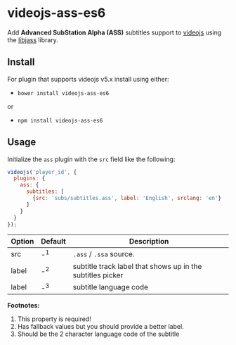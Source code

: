 # videojs-ass-es6

Add **Advanced SubStation Alpha (ASS)** subtitles support to
[videojs](https://github.com/videojs/video.js) using the
[libjass](https://github.com/Arnavion/libjass) library.


## Install

For plugin that supports videojs v5.x install using either:

- `bower install videojs-ass-es6`

or

- `npm install videojs-ass-es6`


## Usage

Initialize the `ass` plugin with the `src` field like the following:

```js
videojs('player_id', {
  plugins: {
    ass: {
      subtitles: [
        {src: 'subs/subtitles.ass', label: 'English', srclang: 'en'}
      ]
    }
  }
});
```

| Option      | Default       | Description                                                |
| ----------- | ------------- | ---------------------------------------------------------- |
| src         | -<sup>1</sup> | `.ass` / `.ssa` source.                                    |
| label       | -<sup>2</sup> | subtitle track label that shows up in the subtitles picker |
| label       | -<sup>3</sup> | subtitle language code                                     |

**Footnotes:**

1. This property is required!
2. Has fallback values but you should provide a better label.
3. Should be the 2 character language code of the subtitle
